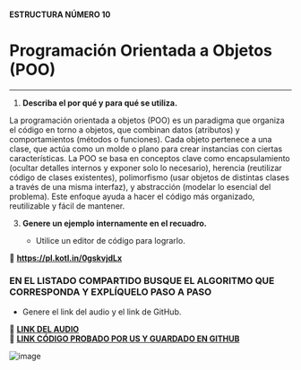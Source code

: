 #### ESTRUCTURA NÚMERO 10
# Programación Orientada a Objetos (POO)

---

1. **Describa el por qué y para qué se utiliza.**
   
La programación orientada a objetos (POO) es un paradigma que organiza el código en torno a objetos, que combinan datos (atributos) y comportamientos (métodos o funciones). Cada objeto pertenece a una clase, que actúa como un molde o plano para crear instancias con ciertas características. La POO se basa en conceptos clave como encapsulamiento (ocultar detalles internos y exponer solo lo necesario), herencia (reutilizar código de clases existentes), polimorfismo (usar objetos de distintas clases a través de una misma interfaz), y abstracción (modelar lo esencial del problema). Este enfoque ayuda a hacer el código más organizado, reutilizable y fácil de mantener.

3. **Genere un ejemplo internamente en el recuadro.**  

   - Utilice un editor de código para lograrlo.  

🔗 **https://pl.kotl.in/0gskvjdLx** 

### EN EL LISTADO COMPARTIDO BUSQUE EL ALGORITMO QUE CORRESPONDA Y EXPLÍQUELO PASO A PASO  
- Genere el link del audio y el link de GitHub.  

🔗 **[LINK DEL AUDIO](https://dayhaaCode-25.github.io/Fichas_Kotlin/Tarjeta%20n%C3%BAmero%2010/WhatsApp%20Audio%202025-05-08%20at%201.49.26%20PM.ogg)**  
🔗 **[LINK CÓDIGO PROBADO POR US Y GUARDADO EN GITHUB]()**

![image](https://github.com/user-attachments/assets/af3c6190-dd82-419b-8b6f-f7137a32d8b1)

